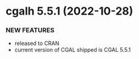 # cgalh 5.5.1 (2022-10-28)

### NEW FEATURES

*  released to CRAN
* current version of CGAL shipped is CGAL 5.5.1
